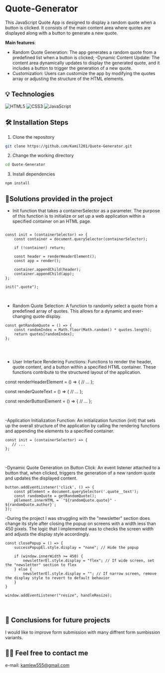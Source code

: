 # Quote-Generator
This JavaScript Quote App is designed to display a random quote when a button is clicked. It consists of the main content area where quotes are displayed along with a button to generate a new quote.

**Main features**:
- Random Quote Generation: The app generates a random quote from a predefined list when a button is clicked;
-Dynamic Content Update: The content area dynamically updates to display the generated quote, and it includes a button to trigger the generation of a new quote.
- Customization: Users can customize the app by modifying the quotes array or adjusting the structure of the HTML elements.


## 💡 Technologies
![HTML5](https://img.shields.io/badge/html5-%23E34F26.svg?style=for-the-badge&logo=html5&logoColor=white)
![CSS3](https://img.shields.io/badge/css3-%231572B6.svg?style=for-the-badge&logo=css3&logoColor=white)
![JavaScript](https://img.shields.io/badge/javascript-%23323330.svg?style=for-the-badge&logo=javascript&logoColor=%23F7DF1E)

## 🛠️ Installation Steps

1. Clone the repository

```bash
git clone https://github.com/Kamil201/Quote-Generator.git
```

2. Change the working directory

```bash
cd Quote-Generator
```

3. Install dependencies

```bash
npm install
```
 
## 🤔Solutions provided in the project 

- Init function that takes a containerSelector as a parameter. The purpose of this function is to initialize or set up a web application within a specified container on an HTML page.
```
 
const init = (containerSelector) => {
    const container = document.querySelector(containerSelector);
    
	if (!container) return;
    
    const header = renderHeaderElement();
	const app = render();

	container.appendChild(header);
	container.appendChild(app);
};

init(".quote");

```

 &nbsp;

- Random Quote Selection: A function to randomly select a quote from a predefined array of quotes. This allows for a dynamic and ever-changing quote display.

```
const getRandomQuote = () => {
    const randomIndex = Math.floor(Math.random() * quotes.length);
    return quotes[randomIndex];
};


```
 &nbsp;
 
- User Interface Rendering Functions: Functions to render the header, quote content, and a button within a specified HTML container. These functions contribute to the structured layout of the application.

const renderHeaderElement = () => {
    // ...
};

const renderQuoteText = () => {
    // ...
};

const renderButtonElement = () => {
    // ...
};


 &nbsp;

 -Application Initialization Function: An initialization function (init) that sets up the overall structure of the application by calling the rendering functions and appending the elements to a specified container.

 ```
const init = (containerSelector) => {
    // ...
};

```

 &nbsp;

-Dynamic Quote Generation on Button Click: An event listener attached to a button that, when clicked, triggers the generation of a new random quote and updates the displayed content.

```
button.addEventListener('click', () => {
    const pElement = document.querySelector('.quote__text');
    const randomQuote = getRandomQuote();
    pElement.innerHTML = `"${randomQuote.quote}" - ${randomQuote.author}`;
});

```


-During the project I was struggling with the "newsletter" section does change its style after closing the popup on screens with a width less than 450 pixels. The logic that I implemented was to checks the screen width and adjusts the display style accordingly. 
```
const closePopup = () => {
    successPopupEl.style.display = "none"; // Hide the popup

    if (window.innerWidth >= 450) {
        newsletterEl.style.display = "flex"; // If wide screen, set the "newsletter" section to flex
    } else {
        newsletterEl.style.display = ""; // If narrow screen, remove the display style to revert to default behavior
    }
}

window.addEventListener("resize", handleResize);
```
 &nbsp;



## 💭 Conclusions for future projects

I would like to improve form submission with many diffrent form sumbission variants.

## 🙋‍♂️ Feel free to contact me
e-mail: kamlew555@gmail.com

